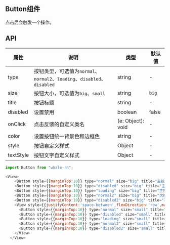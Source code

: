 ## Button组件
点击后会触发一个操作。

## API
属性 | 说明 | 类型 | 默认值
----|-----|------|------
| type    | 按钮类型，可选值为`normal`、`normal2`、`loading`、`disabled`、`disabled` | string | - |
| size    | 按钮大小，可选值为`big`、`small` | string | `big`|
| title   | 按钮标题 | string | - |
| disabled| 设置禁用 | boolean | false |
| onClick | 点击反馈的自定义类名 | (e: Object): void | - |
| color   | 设置按钮统一背景色和边框色 | string | - |
| style   | 按钮自定义样式 | Object | - |
| textStyle | 按钮文字自定义样式 | Object | - |

```js
import Button from "whale-rn";

<View>
    <Button style={{marginTop:10}} type="normal" size="big" title="主按钮 Normal" />
    <Button style={{marginTop:10}} type="disabled" size="big" title="主按钮 Disabled" />
    <Button style={{marginTop:10}} type="loading" size="big" title="主按钮 Loading" />
    <Button style={{marginTop:10}} type="normal2" size="big" title="次按钮 Normal" />
    <Button style={{marginTop:10}} type="disabled2" size="big" title="次按钮 Disabled" />
    <View style={{justifyContent:'space-between',flexDirection:'row',marginTop:10,marginLeft:20,marginRight:20}}>
      <Button style={{marginTop:10}} type="normal" size="small" title="按钮" />
      <Button style={{marginTop:10}} type="disabled" size="small" title="按钮"/>
      <Button style={{marginTop:10}} type="loading" size="small" title="" />
      <Button style={{marginTop:10}} type="normal2" size="small" title="下载" />
      <Button style={{marginTop:10}} type="disabled2" size="small" title="下载" />
    </View>
  </View>

```